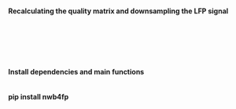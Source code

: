 <h1><span style="font-size:0.5em;">Recalculating the quality matrix and downsampling the LFP signal</span><br/>
<br/>
<br/>
<h1><span style="font-size:0.5em;">Install dependencies and main functions</span><br/>
<br/>
<span style="font-size:0.5em;">pip install nwb4fp</span><br/>
